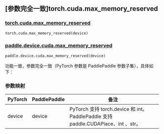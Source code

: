## [参数完全一致]torch.cuda.max_memory_reserved

### [torch.cuda.max_memory_reserved](https://pytorch.org/docs/stable/generated/torch.cuda.max_memory_reserved.html#torch.cuda.max_memory_reserved)

```python
torch.cuda.max_memory_reserved(device)
```

### [paddle.device.cuda.max_memory_reserved](https://www.paddlepaddle.org.cn/documentation/docs/zh/develop/api/paddle/device/cuda/max_memory_reserved_cn.html)

```python
paddle.device.cuda.max_memory_reserved(device)
```

功能一致，参数完全一致（PyTorch 参数是 PaddlePaddle 参数子集），具体如下：
### 参数映射

| PyTorch       | PaddlePaddle | 备注                                                                    |
| ------------- | ------------ |-----------------------------------------------------------------------|
| device        | device            | PyTorch 支持 torch.device 和 int。 PaddlePaddle 支持 paddle.CUDAPlace、int 、str。 |
